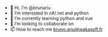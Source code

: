 - 👋 Hi, I’m @brunariu
- 👀 I’m interested in c#/.net and python
-  🌱 I’m currently learning python and vue
- 💞️ I’m looking to collaborate on 
- 📫 How to reach me bruno.ariu@wakasoft.fr

<!---
brunariu/brunariu is a ✨ special ✨ repository because its `README.md` (this file) appears on your GitHub profile.
You can click the Preview link to take a look at your changes.
--->
